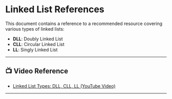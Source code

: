 # Linked List References

This document contains a reference to a recommended resource covering various types of linked lists:

- **DLL**: Doubly Linked List
- **CLL**: Circular Linked List
- **LL**: Singly Linked List

---

## 📺 Video Reference

- [Linked List Types: DLL, CLL, LL (YouTube Video)](https://www.youtube.com/watch?v=58YbpRDc4yw)
---